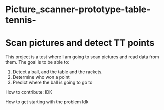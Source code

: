 # Picture_scanner-prototype-table-tennis-

# Scan pictures and detect TT points

This project is a test where I am going to scan pictures and read data from them. The goal is to be able to:
1. Detect a ball, and the table and the rackets.
2. Determine who won a point
3. Predict where the ball is going to go to


How to contribute:
IDK

How to get starting with the problem
Idk
